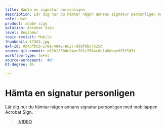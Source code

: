 ```yaml
---
title: Hämta en signatur personligen
description: Lär dig hur du hämtar någon annans signatur personligen med mobilappen Acrobat Sign
role: User
product: adobe sign
solution: Acrobat Sign
level: Beginner
topic-revisit: Mobile
thumbnail: 17362.jpg
exl-id: 0b45fb6b-170e-4842-8627-dd9f0bc7b25d
source-git-commit: e02b1250de94ec781e7984c6c146dbae993f5d31
workflow-type: tm+mt
source-wordcount: '40'
ht-degree: 0%

---
```


# Hämta en signatur personligen

Lär dig hur du hämtar någon annans signatur personligen med mobilappen Acrobat Sign.

>[!VIDEO](https://video.tv.adobe.com/v/17362?hidetitle=true)
